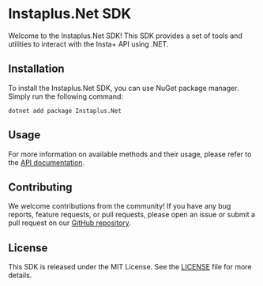 # Instaplus.Net SDK

Welcome to the Instaplus.Net SDK! This SDK provides a set of tools and utilities to interact with the Insta+ API using .NET.

## Installation

To install the Instaplus.Net SDK, you can use NuGet package manager. Simply run the following command:

```
dotnet add package Instaplus.Net
```

## Usage

For more information on available methods and their usage, please refer to the [API documentation](https://petstore.swagger.io/?url=https://raw.githubusercontent.com/subsbase/instaplus-sdks/master/openapi-spec.yaml).

## Contributing

We welcome contributions from the community! If you have any bug reports, feature requests, or pull requests, please open an issue or submit a pull request on our [GitHub repository](https://github.com/subsbase/instaplus-sdks).

## License

This SDK is released under the MIT License. See the [LICENSE](LICENSE) file for more details.
